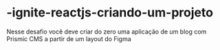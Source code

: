 # -ignite-reactjs-criando-um-projeto
Nesse desafio você deve criar do zero uma aplicação de um blog com Prismic CMS a partir de um layout do Figma
